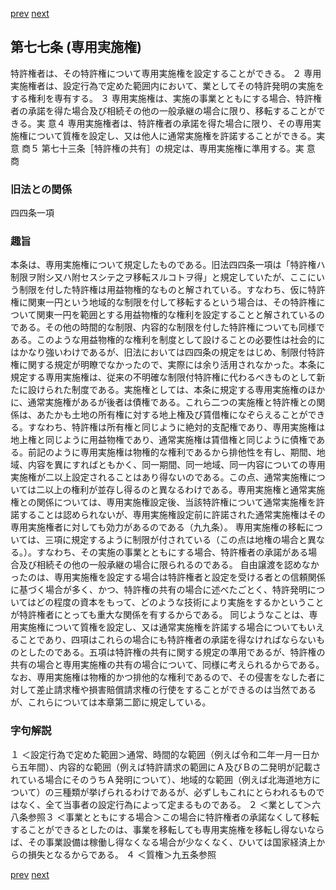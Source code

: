 [prev](/specific\markdowns\特許法\102_Mp-Ch_4-Se_1-At_76.md)
[next](/specific\markdowns\特許法\104_Mp-Ch_4-Se_1-At_78.md)
## 第七七条 (専用実施権)
特許権者は、その特許権について専用実施権を設定することができる。
２ 専用実施権者は、設定行為で定めた範囲内において、業としてその特許発明の実施をする権利を専有する。
３ 専用実施権は、実施の事業とともにする場合、特許権者の承諾を得た場合及び相続その他の一般承継の場合に限り、移転することができる。実 意４ 専用実施権者は、特許権者の承諾を得た場合に限り、その専用実施権について質権を設定し、又は他人に通常実施権を許諾することができる。実 意 商５ 第七十三条［特許権の共有］の規定は、専用実施権に準用する。実 意 商

### 旧法との関係
四四条一項

### 趣旨
本条は、専用実施権について規定したものである。旧法四四条一項は「特許権ハ制限ヲ附シ又ハ附セスシテ之ヲ移転スルコトヲ得」と規定していたが、ここにいう制限を付した特許権は用益物権的なものと解されている。すなわち、仮に特許権に関東一円という地域的な制限を付して移転するという場合は、その特許権について関東一円を範囲とする用益物権的な権利を設定することと解されているのである。その他の時間的な制限、内容的な制限を付した特許権についても同様である。このような用益物権的な権利を制度として設けることの必要性は社会的にはかなり強いわけであるが、旧法においては四四条の規定をはじめ、制限付特許権に関する規定が明瞭でなかったので、実際には余り活用されなかった。本条に規定する専用実施権は、従来の不明確な制限付特許権に代わるべきものとして新たに設けられた制度である。実施権としては、本条に規定する専用実施権のほかに、通常実施権があるが後者は債権である。これら二つの実施権と特許権との関係は、あたかも土地の所有権に対する地上権及び賃借権になぞらえることができる。すなわち、特許権は所有権と同じように絶対的支配権であり、専用実施権は地上権と同じように用益物権であり、通常実施権は賃借権と同じように債権である。前記のように専用実施権は物権的な権利であるから排他性を有し、期間、地域、内容を異にすればともかく、同一期間、同一地域、同一内容についての専用実施権が二以上設定されることはあり得ないのである。この点、通常実施権については二以上の権利が並存し得るのと異なるわけである。専用実施権と通常実施権との関係については、専用実施権設定後、当該特許権について通常実施権を許諾することは認められないが、専用実施権設定前に許諾された通常実施権はその専用実施権者に対しても効力があるのである（九九条）。
専用実施権の移転については、三項に規定するように制限が付されている（この点は地権の場合と異なる。）。すなわち、その実施の事業とともにする場合、特許権者の承諾がある場合及び相続その他の一般承継の場合に限られるのである。
自由譲渡を認めなかったのは、専用実施権を設定する場合は特許権者と設定を受ける者との信頼関係に基づく場合が多く、かつ、特許権の共有の場合に述べたごとく、特許発明についてはどの程度の資本をもって、どのような技術により実施をするかということが特許権者にとっても重大な関係を有するからである。
同じようなことは、専用実施権について質権を設定し、又は通常実施権を許諾する場合についてもいえることであり、四項はこれらの場合にも特許権者の承諾を得なければならないものとしたのである。五項は特許権の共有に関する規定の準用であるが、特許権の共有の場合と専用実施権の共有の場合について、同様に考えられるからである。
なお、専用実施権は物権的かつ排他的な権利であるので、その侵害をなした者に対して差止請求権や損害賠償請求権の行使をすることができるのは当然であるが、これらについては本章第二節に規定している。

### 字句解説
１ ＜設定行為で定めた範囲＞通常、時間的な範囲（例えば令和二年一月一日から五年間）、内容的な範囲（例えば特許請求の範囲にＡ及びＢの二発明が記載されている場合にそのうちＡ発明について）、地域的な範囲（例えば北海道地方について）の三種類が挙げられるわけであるが、必ずしもこれにとらわれるものではなく、全て当事者の設定行為によって定まるものである。
２ ＜業として＞六八条参照３ ＜事業とともにする場合＞この場合に特許権者の承諾なくして移転することができるとしたのは、事業を移転しても専用実施権を移転し得ないならば、その事業設備は稼働し得なくなる場合が少なくなく、ひいては国家経済上からの損失となるからである。
４ ＜質権＞九五条参照

[prev](/specific\markdowns\特許法\102_Mp-Ch_4-Se_1-At_76.md)
[next](/specific\markdowns\特許法\104_Mp-Ch_4-Se_1-At_78.md)
